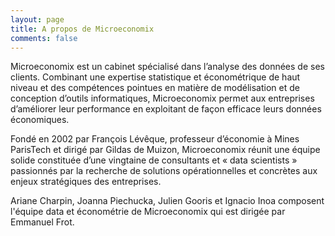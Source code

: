 ```yaml
---
layout: page
title: A propos de Microeconomix
comments: false
---
```



Microeconomix est un cabinet spécialisé dans l’analyse des données de ses clients. Combinant une expertise statistique et économétrique de haut niveau et des compétences pointues en matière de modélisation et de conception d’outils informatiques, Microeconomix permet aux entreprises d’améliorer leur performance en exploitant de façon efficace leurs données économiques.

Fondé en 2002 par François Lévêque, professeur d’économie à Mines ParisTech et dirigé par Gildas de Muizon, Microeconomix réunit une équipe solide constituée d’une vingtaine de consultants et « data scientists » passionnés par la recherche de solutions opérationnelles et concrètes aux enjeux stratégiques des entreprises. 

Ariane Charpin, Joanna Piechucka, Julien Gooris et Ignacio Inoa composent l'équipe data et économétrie de Microeconomix qui est dirigée par Emmanuel Frot.

